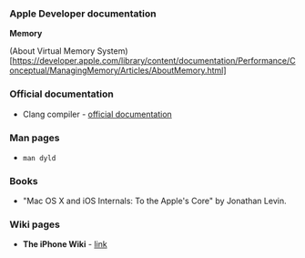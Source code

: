 ### Apple Developer documentation

**Memory**

(About Virtual Memory System)[https://developer.apple.com/library/content/documentation/Performance/Conceptual/ManagingMemory/Articles/AboutMemory.html]

### Official documentation

- Clang compiler -  [official documentation](http://clang.llvm.org/docs/index.html)

### Man pages

- `man dyld`

### Books

- "Mac OS X and iOS Internals: To the Apple's Core" by Jonathan Levin.

### Wiki pages
- **The iPhone Wiki** - [link](https://www.theiphonewiki.com/wiki/Main_Page)
